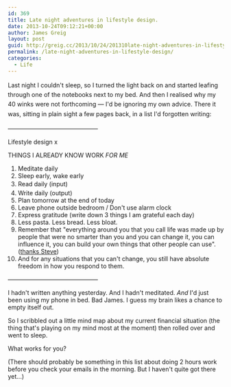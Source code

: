 ```yaml
---
id: 369
title: Late night adventures in lifestyle design.
date: 2013-10-24T09:12:21+00:00
author: James Greig
layout: post
guid: http://greig.cc/2013/10/24/201310late-night-adventures-in-lifestyle-design/
permalink: /late-night-adventures-in-lifestyle-design/
categories:
  - Life
---
```

<span style="line-height: 1.6em;">Last night I couldn't sleep, so I turned the light back on and started leafing through one of the notebooks next to my bed. And then I realised why my 40 winks were not forthcoming — I'd be ignoring my own advice. There it was, sitting in plain sight a few pages back, in a list I'd&nbsp;</span><span style="line-height: 1.6em;">forgotten writing:</span>

———————————————&nbsp;

Lifestyle design x

THINGS I ALREADY KNOW WORK <em>FOR ME</em></p>

<ol><li>Meditate daily</li><li>Sleep early, wake early</li><li><span style="line-height: 1.6em;">Read daily (input)</span></li><li>Write daily (output)&nbsp;</li><li>Plan tomorrow at the end of today</li><li>Leave phone outside bedroom / Don't use alarm clock</li><li>Express gratitude (write down 3 things I am grateful each day) &nbsp;&nbsp;</li><li>Less pasta. Less bread. Less bloat.</li><li>Remember that "everything around you that you call life was made up by people that were no smarter than you and you can change it, you can influence it, you can build your own things that other people can use". (<a href="http://www.youtube.com/watch?v=UvEiSa6_EPA">thanks Steve</a>)</li><li>And for any situations that you can't change, you still have absolute freedom in how you respond to them.&nbsp;</li></ol>

<span>———————————————&nbsp;</span>

I hadn't written anything yesterday. And I hadn't meditated. <em>And</em> I'd just been using my phone in bed. Bad James. I guess my brain likes a chance to empty itself out.

So I scribbled out a little mind map about my current financial situation (the thing that's playing on my mind most at the moment) then rolled over and went to sleep.

What works for you?&nbsp;

(There should probably be something in this list about doing 2 hours work before you check your emails in the morning. But I haven't quite got there yet...)
